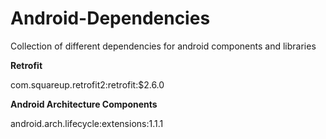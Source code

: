 # Android-Dependencies
Collection of different dependencies for android components and libraries

**Retrofit**

com.squareup.retrofit2:retrofit:$2.6.0

**Android Architecture Components**

android.arch.lifecycle:extensions:1.1.1


